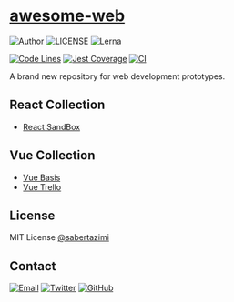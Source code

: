 # [awesome-web](https://sabertazimi.github.io/awesome-web)

[![Author](https://img.shields.io/badge/author-sabertaz-lightgrey?style=for-the-badge)](https://github.com/sabertazimi)
[![LICENSE](https://img.shields.io/github/license/sabertazimi/awesome-web?style=for-the-badge)](https://raw.githubusercontent.com/sabertazimi/awesome-web/main/LICENSE)
[![Lerna](https://img.shields.io/github/lerna-json/v/sabertazimi/awesome-web?logo=npm&style=for-the-badge)](https://github.com/lerna/lerna)

[![Code Lines](https://img.shields.io/tokei/lines/github/sabertazimi/awesome-web?style=for-the-badge&logo=visualstudiocode)](https://github.com/sabertazimi/awesome-web)
[![Jest Coverage](https://img.shields.io/codecov/c/github/sabertazimi/awesome-web?logo=codecov&style=for-the-badge)](https://codecov.io/gh/sabertazimi/awesome-web)
[![CI](https://img.shields.io/github/workflow/status/sabertazimi/awesome-web/CI/main?style=for-the-badge&logo=github)](https://github.com/sabertazimi/awesome-web/actions/workflows/ci.yml)

A brand new repository for web development prototypes.

## React Collection

- [React SandBox](https://sabertazimi.github.io/awesome-web/react-sandbox)

## Vue Collection

- [Vue Basis](https://sabertazimi.github.io/awesome-web/vue-basis)
- [Vue Trello](https://sabertazimi.github.io/awesome-web/vue-trello)

## License

MIT License [@sabertazimi](https://github.com/sabertazimi)

## Contact

[![Email](https://img.shields.io/badge/-Gmail-ea4335?style=for-the-badge&logo=gmail&logoColor=white)](mailto:sabertazimi@gmail.com)
[![Twitter](https://img.shields.io/badge/-Twitter-1da1f2?style=for-the-badge&logo=twitter&logoColor=white)](https://twitter.com/sabertazimi)
[![GitHub](https://img.shields.io/badge/-GitHub-181717?style=for-the-badge&logo=github&logoColor=white)](https://github.com/sabertazimi)
